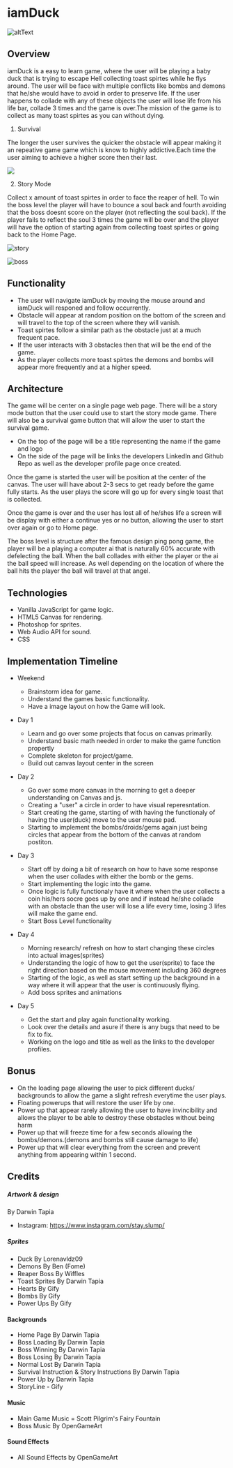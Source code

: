 # iamDuck

![altText](https://media.giphy.com/media/3xvNxkQLsTqeVZpIzI/giphy.gif)

## Overview

iamDuck is a easy to learn game, where the user will be playing a baby duck that is trying to escape Hell collecting toast spirtes while he flys around. The user will be face with multiple conflicts like bombs and demons that he/she would have to avoid in order to preserve life. If the user happens to collade with any of these objects the user will lose life from his life bar, collade 3 times and the game is over.The mission of the game is to collect as many toast spirtes as you can without dying.

1) Survival

The longer the user survives the quicker the obstacle will appear making it an repeative game game which is know to highly addictive.Each time the user aiming to achieve a higher score then their last.

![](https://media.giphy.com/media/DhWwZyYSXaqpoXqiTW/giphy.gif)

2) Story Mode

Collect x amount of toast spirtes in order to face the reaper of hell. To win the boss level the player will have to bounce a soul back and fourth avoiding that the boss doesnt score on the player (not reflecting the soul back). If the player fails to reflect the soul 3 times the game will be over and the player will have the option of starting again from collecting toast spirtes or going back to the Home Page.

![story](https://media.giphy.com/media/Y8UEdOgfbbpgHmHalI/giphy.gif)

![boss](https://media.giphy.com/media/ATzI99d3p0SCKy06s1/giphy.gif)    

## Functionality

- The user will navigate iamDuck by moving the mouse around and iamDuck will responed and follow occurrently.
- Obstacle will appear at random position on the bottom of the screen and will travel to the top of the screen where they will vanish.
- Toast spirtes follow a similar path as the obstacle just at a much frequent pace.
- If the user interacts with 3 obstacles then that will be the end of the game.
- As the player collects more toast spirtes the demons and bombs will appear more frequently and at a higher speed.


## Architecture 

The game will be center on a single page web page. There will be a story mode button that the user could use to start the story mode game. There will also be a survival game button that will allow the user to start the survival game.

- On the top of the page will be a title representing the name if the game and logo 
- On the side of the page will be links the developers LinkedIn and Github Repo as well as the developer profile page once created.

Once the game is started the user will be position at the center of the canvas. The user will have about 2-3 secs to get ready before the game fully starts. As the user plays the score will go up for every single toast that is collected.

Once the game is over and the user has lost all of he/shes life a screen will be display with either a continue yes or no button, allowing the user to start over again or go to Home page.

The boss level is structure after the famous design ping pong game, the player will be a playing a computer ai that is naturally 60% accurate with defelecting the ball. When the ball collades with either the player or the ai the ball speed will increase. As well depending on the location of where the ball hits the player the ball will travel at that angel. 


## Technologies 

- Vanilla JavaScript for game logic.
- HTML5 Canvas for rendering.
- Photoshop for sprites.
- Web Audio API for sound.
- CSS

## Implementation Timeline

- Weekend
  - Brainstorm idea for game.
  - Understand the games basic functionality.
  - Have a image layout on how the Game will look.
 
- Day 1
  - Learn and go over some projects that focus on canvas primarily.
  - Understand basic math needed in order to make the game function propertly 
  - Complete skeleton for project/game.
  - Build out canvas layout center in the screen
 
 - Day 2
   - Go over some more canvas in the morning to get a deeper understanding on Canvas and js.
   - Creating a "user" a circle in order to have visual reperesntation.
   - Start creating the game, starting of with having the functionaly of having the user(duck) move to the user mouse pad.
   - Starting to implement the bombs/droids/gems again just being circles that appear from the bottom of the canvas at random postiton. 
  
- Day 3
  - Start off by doing a bit of research on how to have some response when the user collades with either the bomb or the gems.
  - Start implementing the logic into the game.
  - Once logic is fully functionaly have it where when the user collects a coin his/hers socre goes up by one and if instead he/she collade with an obstacle than the user will lose a life every time, losing 3 lifes will make the game end.
  - Start Boss Level functionality
 
 - Day 4
   - Morning research/ refresh on how to start changing these circles into actual images(sprites)
   - Understanding the logic of how to get the user(sprite) to face the right direction based on the mouse movement including 360 degrees
   - Starting of the logic, as well as start setting up the background in a way where it will appear that the user is continuously flying.
   - Add boss sprites and animations
  
- Day 5
  - Get the start and play again functionality working. 
  - Look over the details and asure if there is any bugs that need to be fix to fix.
  - Working on the logo and title as well as the links to the developer profiles.
 
 ## Bonus
 
 - On the loading page allowing the user to pick different ducks/ backgrounds to allow the game a slight refresh everytime the user plays.
 - Floating powerups that will restore the user life by one.
 - Power up that appear rarely allowing the user to have invincibility and allows the player to be able to destroy these obstacles without being harm
 - Power up that will freeze time for a few seconds allowing the bombs/demons.(demons and bombs still cause damage to life)
 - Power up that will clear everything from the screen and prevent anything from appearing within 1 second.

## Credits

##### Artwork & design 

By Darwin Tapia
- Instagram: https://www.instagram.com/stay.slump/

##### Sprites

- Duck By Lorenavldz09
- Demons By Ben (Fome)
- Reaper Boss By Wiffles
- Toast Sprites By Darwin Tapia
- Hearts By Gify
- Bombs By Gify
- Power Ups By Gify


#### Backgrounds

- Home Page By Darwin Tapia
- Boss Loading By Darwin Tapia
- Boss Winning By Darwin Tapia
- Boss Losing By Darwin Tapia
- Normal Lost By Darwin Tapia
- Survival Instruction & Story Instructions By Darwin Tapia 
- Power Up by Darwin Tapia
- StoryLine - Gify

#### Music

- Main Game Music = Scott Pilgrim's Fairy Fountain 
- Boss Music By OpenGameArt

#### Sound Effects

- All Sound Effects by OpenGameArt



